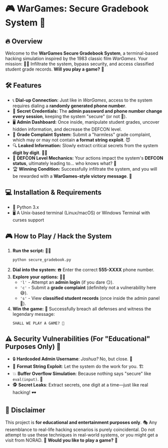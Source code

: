 # 🎮 WarGames: Secure Gradebook System 🚀

## 🔥 Overview
Welcome to the **WarGames Secure Gradebook System**, a terminal-based hacking simulation inspired by the 1983 classic film *WarGames*. Your mission: 🕵️‍♂️ Infiltrate the system, bypass security, and access classified student grade records. **Will you play a game?** 🎲

## 🛠 Features
- 📞 **Dial-up Connection:** Just like in *WarGames*, access to the system requires dialing a **randomly generated phone number**.
- 🔐 **Secret Credentials:** The **admin password and phone number change every session**, keeping the system "secure" (or not 👀).
- 🖥 **Admin Dashboard:** Once inside, manipulate student grades, uncover hidden information, and decrease the DEFCON level.
- 📜 **Grade Complaint System:** Submit a "harmless" grade complaint, which may or may not contain **a format string exploit**. 😈
- 🔍 **Leaked Information:** Slowly extract critical secrets from the system **digit by digit**. 🕵️‍♀️
- 🚨 **DEFCON Level Mechanics:** Your actions impact the system's **DEFCON status**, ultimately leading to… who knows what? 🤯
- 🏆 **Winning Condition:** Successfully infiltrate the system, and you will be rewarded with a **WarGames-style victory message**. 🎉

## 💻 Installation & Requirements
- 🐍 Python 3.x
- 🖥 A Unix-based terminal (Linux/macOS) or Windows Terminal with curses support

## 🎮 How to Play / Hack the System
1. **Run the script:** 🏃‍♂️
   ```bash
   python secure_gradebook.py
   ```
2. **Dial into the system:** ☎️ Enter the correct **555-XXXX** phone number.
3. **Explore your options:** 🕵️‍♂️
   - `'l'` - Attempt an **admin login** (if you dare 😏).
   - `'c'` - Submit a **grade complaint** (definitely not a vulnerability here 😅).
   - `'s'` - View **classified student records** (once inside the admin panel 🏫).
4. **Win the game:** 🎊 Successfully breach all defenses and witness the legendary message:
   ```
   SHALL WE PLAY A GAME? 🤖
   ```

## ⚠️ Security Vulnerabilities (For "Educational" Purposes Only) 🤫
- 🔒 **Hardcoded Admin Username**: *Joshua?* No, but close. 🤖
- 📝 **Format String Exploit**: Let the system do the work for you. 🏗
- 💥 **Buffer Overflow Simulation**: Because nothing says "secure" like `eval(input)`. 🙈
- 🕵️ **Secret Leaks**: Extract secrets, one digit at a time—just like real hacking! 🕶

## 🚨 Disclaimer
This project is **for educational and entertainment purposes only**. 🎭 Any resemblance to real-life hacking scenarios is purely coincidental. Do not attempt to use these techniques in real-world systems, or you might get a visit from NORAD. 🏢 **Would you like to play a game?** 🤖

